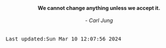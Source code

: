 
<div align="center"><b><span>We cannot change anything unless we accept it.</span></b><br><br><i> - Carl Jung</i></div>
<br><br><kbd>Last updated:Sun Mar 10 12:07:56 2024</kbd>